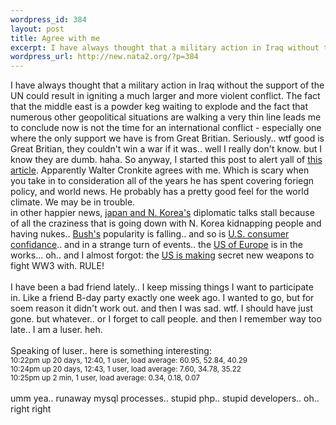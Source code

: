 ```yaml
--- 
wordpress_id: 384
layout: post
title: Agree with me
excerpt: I have always thought that a military action in Iraq without the support of the UN could result in igniting a much larger and more violent conflict. The fact that the middle east is a powder keg waiting to explode and the fact that numerous other geopolitical situations are walking a very thin line leads me to conclude now is not the time for an international conflict - especially one where the o...
wordpress_url: http://new.nata2.org/?p=384
---
```

I have always thought that a military action in Iraq without the support of the UN could result in igniting a much larger and more violent conflict. The fact that the middle east is a powder keg waiting to explode and the fact that numerous other geopolitical situations are walking a very thin line leads me to conclude now is not the time for an international conflict - especially one where the only support we have is from Great Britian. Seriously.. wtf good is Great Britian, they couldn't win a war if it was.. well I really don't know. but I know they are dumb. haha. So anyway, I started this post to alert yall of <a href="http://drudgereport.com/flashww.htm">this article</a>. Apparently Walter Cronkite agrees with me. Which is scary when you take in to consideration all of the years he has spent covering foriegn policy, and world news. He probably has a pretty good feel for the world climate. We may be in trouble. <br/>in other happier news, <a href="http://www.boston.com/dailynews/302/world/Japan_North_Korea_diplomatic_t%3A.shtml">japan and N. Korea's</a> diplomatic talks stall because of all the craziness that is going down with N. Korea kidnapping people and having nukes.. <a href="http://www.nypost.com/postopinion/opedcolumnists/60760.htm">Bush's</a> popularity is falling.. and so is <a href="http://www.upi.com/view.cfm?StoryID=20021029-102454-5841r">U.S. consumer confidance</a>.. and in a strange turn of events.. the <a href="http://news.independent.co.uk/europe/story.jsp?story=346857">US of Europe</a> is in the works... oh.. and I almost forgot: the <a href="http://www.guardian.co.uk/usa/story/0,12271,821306,00.html">US is making</a> secret new weapons to fight WW3 with. RULE! <br/><br/>I have been a bad friend lately.. I keep missing things I want to participate in. Like a friend B-day party exactly one week ago. I wanted to go, but for soem reason it didn't work out. and then I was sad. wtf. I should have just gone. but whatever.. or I forget to call people. and then I remember way too late.. I am a luser. heh. <br/><Br>Speaking of luser.. here is something interesting:<br/>
<small>10:22pm  up 20 days, 12:40,  1 user,  load average: 60.95, 52.84, 40.29<br/>
10:24pm  up 20 days, 12:43,  1 user,  load average: 7.60, 34.78, 35.22<br/>
10:25pm  up 2 min,  1 user,  load average: 0.34, 0.18, 0.07<br/></small>
<br/>umm yea.. runaway mysql processes.. stupid php.. stupid developers.. oh.. right right
